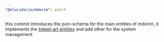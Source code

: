 ```yaml
---
"@elucidario/mdorim": patch
---
```


this commit introduces the json-schema for the main entities of mdorim, it implements the [linked-art entities](https://linked.art/api/1.0/endpoint/) and add other for the system management
